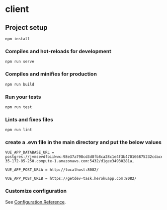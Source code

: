 # client

## Project setup
```
npm install
```

### Compiles and hot-reloads for development
```
npm run serve
```

### Compiles and minifies for production
```
npm run build
```

### Run your tests
```
npm run test
```

### Lints and fixes files
```
npm run lint
```

### create a .evn file in the main directory and put the below values

```
VUE_APP_DATABASE_URL = postgres://jvmsevdfbiikwx:98e37a798cd3d8fb8ca28c1e4f3b470166875232cdace71ce4ac6d01c1ffae22@ec2-35-172-85-250.compute-1.amazonaws.com:5432/d1gee34930281a,

VUE_APP_POST_URLA = http://localhost:8082/

VUE_APP_POST_URLB = https://getdev-task.herokuapp.com:8082/
```

### Customize configuration
See [Configuration Reference](https://cli.vuejs.org/config/).
